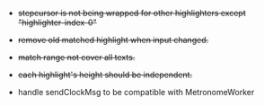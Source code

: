 - ~~stepcursor is not being wrapped for other highlighters except "highlighter-index-0"~~
- ~~remove old matched highlight when input changed.~~
- ~~match range not cover all texts.~~

- ~~each highlight's height should be independent.~~


- handle sendClockMsg to be compatible with MetronomeWorker